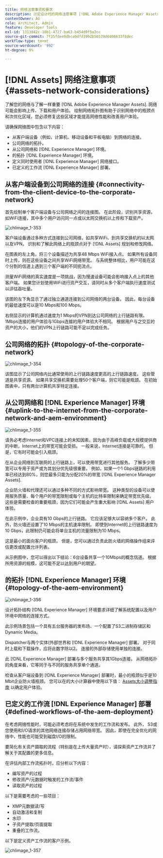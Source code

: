 ```yaml
---
title: 网络注意事项和要求
description: 讨论设计时的网络注意事项 [!DNL Adobe Experience Manager Assets] 部署。
contentOwner: AG
role: Architect, Admin
feature: Developer Tools
exl-id: 1313842c-18b1-4727-ba63-b454d0f5a2cc
source-git-commit: 7f35fdee9dbca9dfd3992b56579d6d06633f8dec
workflow-type: tm+mt
source-wordcount: '992'
ht-degree: 0%

---
```


# [!DNL Assets] 网络注意事项 {#assets-network-considerations}

了解您的网络与了解一样重要 [!DNL Adobe Experience Manager Assets]. 网络可能会影响上传、下载和用户体验。 绘制网络拓扑图有助于识别网络中的瓶颈点和次优化区域，您必须修复这些区域才能提高网络性能和改善用户体验。

请确保网络图中包含以下内容：

* 从客户端设备（例如，计算机、移动设备和平板电脑）到网络的连接。
* 公司网络的拓扑。
* 从公司网络和 [!DNL Experience Manager] 环境。
* 的拓扑 [!DNL Experience Manager] 环境。
* 定义同时使用者 [!DNL Experience Manager] 网络接口。
* 已定义的工作流 [!DNL Experience Manager] 部署。

## 从客户端设备到公司网络的连接 {#connectivity-from-the-client-device-to-the-corporate-network}

首先绘制单个客户端设备与公司网络之间的连接图。 在此阶段，识别共享资源，如WiFi连接，其中多个用户访问同一点或以太网交换机以上传和下载资产。

![chlimage_1-353](assets/chlimage_1-353.png)

客户端设备通过多种方式连接到公司网络，如共享WiFi、到共享交换机的以太网以及VPN。 识别和了解此网络上的瓶颈点对于 [!DNL Assets] 规划和修改网络。

在图表的左上角，将三个设备描述为共享48 Mbps WiFi接入点。 如果所有设备同时上传，则在这些设备之间共享WiFi网络带宽。 与系统整体相比，用户可能在这个分割的信道上遇到三个客户端的不同扼流点。

测量WiFi网络的真实速度是一项挑战，因为慢速设备可能会影响接入点上的其他客户端。 如果您计划使用WiFi进行资产交互，请同时从多个客户端执行速度测试以评估吞吐量。

该图的左下角显示了通过独立通道连接到公司网络的两台设备。 因此，每台设备的最低速度可以是10 Mbps和100 Mbps。

右侧显示的计算机通过速度为1 Mbps的VPN到达公司网络的上行链路有限。 1Mbps连接的用户体验与1Gbps连接的用户体验大不相同。 根据用户与之交互的资产的大小，他们的VPN上行链路可能不足以完成任务。

## 公司网络的拓扑 {#topology-of-the-corporate-network}

![chlimage_1-354](assets/chlimage_1-354.png)

该图显示了公司网络内比通常使用的上行链路速度更高的上行链路速度。 这些管道是共享资源。 如果共享交换机需要处理50个客户端，则它可能是瓶颈。 在初始图表中，只有两台计算机共享特定连接。

## 从公司网络和 [!DNL Experience Manager] 环境 {#uplink-to-the-internet-from-the-corporate-network-and-aem-environment}

![chlimage_1-355](assets/chlimage_1-355.png)

请务必考虑Internet和VPC连接上的未知因素，因为由于高峰负载或大规模提供商的中断，Internet上的带宽可能会受损。 一般来说，Internet连接是可靠的。 但是，它有时可能会引入瓶颈。

在从企业网络到互联网的上行链路上，可以使用带宽进行其他服务。 了解多少带宽可以专用于资产或为其划分优先级很重要。 例如，如果一个1 Gbps链路的利用率已经达到80%，则您最多只能为分配20%的带宽 [!DNL Experience Manager Assets].

企业防火墙和代理还可以通过多种不同的方式影响带宽。 这种类型的设备可以使用服务质量、每个用户的带宽限制或每个主机的比特率限制来确定带宽优先级。 这些是需要检查的重要瓶颈，因为它们可能会产生重大影响 [!DNL Assets] 用户体验。

在此示例中，企业具有10 Gbps的上行链路。 它应该足够大以容纳多个客户。 此外，防火墙还设置了10 Mbps的主机速率限制。 即使到Internet的上行链路速度为10 Gbps，此限制仍可能会将单台主机的流量限制为10 Mbps。

这是最小的面向客户的瓶颈。 但是，您可以通过负责此防火墙的网络操作组来评估更改或配置允许列表。

从示例图中，您可以得出以下结论：6台设备共享一个10Mbps的概念信道。 根据所用资源的规模，这可能不足以达到用户的期望。

## 的拓扑 [!DNL Experience Manager] 环境 {#topology-of-the-aem-environment}

![chlimage_1-356](assets/chlimage_1-356.png)

设计拓扑结构 [!DNL Experience Manager] 环境要求详细了解系统配置以及用户环境中网络的连接方式。

此示例场景包括一个具有五台服务器的发布场、一个配置了S3二进制存储区和Dynamic Media。

Dispatcher与两个实体(外部世界和 [!DNL Experience Manager] 部署。 对于同时上载和下载操作，应将此数字除以2。 连接的外部存储使用单独的连接。

此 [!DNL Experience Manager] 部署与多个服务共享其1Gbps连接。 从网络拓扑的角度来看，它等同于与不同的服务共享单个通道。

检查从客户端设备到 [!DNL Experience Manager] 部署时，最小的瓶颈似乎是10 Mbit企业防火墙瓶颈。 您可以在的大小计算器中使用以下值： [Assets大小调整指南](assets-sizing-guide.md) 以确定用户体验。

## 已定义的工作流 [!DNL Experience Manager] 部署 {#defined-workflows-of-the-aem-deployment}

在考虑网络性能时，可能必须考虑将在系统中发生的工作流和发布。 此外， S3或您使用和I/O请求的其他网络连接存储占用网络带宽。 因此，即使在完全优化的网络中，性能也可能受到磁盘I/O的限制。

要简化有关资产摄取的流程（特别是在上传大量资产时），请探索资产工作流并了解关于其配置的更多信息。

在评估内部工作流拓扑时，应分析以下内容：

* 编写资产的过程
* 修改资产/元数据时触发的工作流/事件
* 读取资产的过程

以下是需要考虑的一些项目：

* XMP元数据读/写
* 自动激活和复制
* 水印
* 子资产提取/页面提取
* 重叠的工作流。

以下是定义资产工作流的客户示例。

![chlimage_1-357](assets/chlimage_1-357.png)
